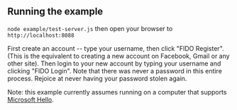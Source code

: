 ## Running the example
`node example/test-server.js`
then open your browser to `http://localhost:8088`

First create an account -- type your username, then click "FIDO Register". (This is the equivalent to creating a new account on Facebook, Gmail or any other site). Then login to your new account by typing your username and clicking "FIDO Login". Note that there was never a password in this entire process. Rejoice at never having your password stolen again.

Note: this example currently assumes running on a computer that supports [Microsoft Hello](https://blogs.windows.com/msedgedev/2016/04/12/a-world-without-passwords-windows-hello-in-microsoft-edge/).